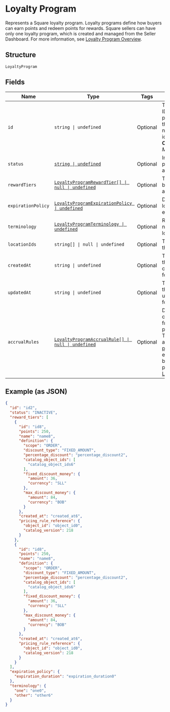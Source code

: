 <!-- Optimized: 2025-10-06 -->
<!-- RPM: 1.6.2.1.1.6.2.1_loyalty-program_20251006 -->
<!-- Session: E2E RPM DNA Application -->
<!-- AOM: RND (Reggie & Dro) -->
<!-- COI: TECHNOLOGY -->
<!-- RPM: HIGH -->
<!-- ACTION: BUILD -->


# Loyalty Program

Represents a Square loyalty program. Loyalty programs define how buyers can earn points and redeem points for rewards.
Square sellers can have only one loyalty program, which is created and managed from the Seller Dashboard.
For more information, see [Loyalty Program Overview](https://developer.squareup.com/docs/loyalty/overview).

## Structure

`LoyaltyProgram`

## Fields

| Name | Type | Tags | Description |
|  --- | --- | --- | --- |
| `id` | `string \| undefined` | Optional | The Square-assigned ID of the loyalty program. Updates to<br>the loyalty program do not modify the identifier.<br>**Constraints**: *Maximum Length*: `36` |
| `status` | [`string \| undefined`](../../doc/models/loyalty-program-status.md) | Optional | Indicates whether the program is currently active. |
| `rewardTiers` | [`LoyaltyProgramRewardTier[] \| null \| undefined`](../../doc/models/loyalty-program-reward-tier.md) | Optional | The list of rewards for buyers, sorted by ascending points. |
| `expirationPolicy` | [`LoyaltyProgramExpirationPolicy \| undefined`](../../doc/models/loyalty-program-expiration-policy.md) | Optional | Describes when the loyalty program expires. |
| `terminology` | [`LoyaltyProgramTerminology \| undefined`](../../doc/models/loyalty-program-terminology.md) | Optional | Represents the naming used for loyalty points. |
| `locationIds` | `string[] \| null \| undefined` | Optional | The [locations](entity:Location) at which the program is active. |
| `createdAt` | `string \| undefined` | Optional | The timestamp when the program was created, in RFC 3339 format. |
| `updatedAt` | `string \| undefined` | Optional | The timestamp when the reward was last updated, in RFC 3339 format. |
| `accrualRules` | [`LoyaltyProgramAccrualRule[] \| null \| undefined`](../../doc/models/loyalty-program-accrual-rule.md) | Optional | Defines how buyers can earn loyalty points from the base loyalty program.<br>To check for associated [loyalty promotions](entity:LoyaltyPromotion) that enable<br>buyers to earn extra points, call [ListLoyaltyPromotions](api-endpoint:Loyalty-ListLoyaltyPromotions). |

## Example (as JSON)

```json
{
  "id": "id2",
  "status": "INACTIVE",
  "reward_tiers": [
    {
      "id": "id8",
      "points": 250,
      "name": "name8",
      "definition": {
        "scope": "ORDER",
        "discount_type": "FIXED_AMOUNT",
        "percentage_discount": "percentage_discount2",
        "catalog_object_ids": [
          "catalog_object_ids6"
        ],
        "fixed_discount_money": {
          "amount": 36,
          "currency": "SLL"
        },
        "max_discount_money": {
          "amount": 84,
          "currency": "BOB"
        }
      },
      "created_at": "created_at6",
      "pricing_rule_reference": {
        "object_id": "object_id0",
        "catalog_version": 218
      }
    },
    {
      "id": "id8",
      "points": 250,
      "name": "name8",
      "definition": {
        "scope": "ORDER",
        "discount_type": "FIXED_AMOUNT",
        "percentage_discount": "percentage_discount2",
        "catalog_object_ids": [
          "catalog_object_ids6"
        ],
        "fixed_discount_money": {
          "amount": 36,
          "currency": "SLL"
        },
        "max_discount_money": {
          "amount": 84,
          "currency": "BOB"
        }
      },
      "created_at": "created_at6",
      "pricing_rule_reference": {
        "object_id": "object_id0",
        "catalog_version": 218
      }
    }
  ],
  "expiration_policy": {
    "expiration_duration": "expiration_duration0"
  },
  "terminology": {
    "one": "one0",
    "other": "other6"
  }
}
```
